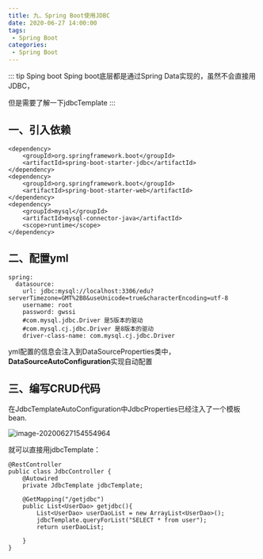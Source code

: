 ```yaml
---
title: 九、Spring Boot使用JDBC
date: 2020-06-27 14:00:00
tags:
 - Spring Boot
categories:
 - Spring Boot
---
```


::: tip Sping boot
Sping boot底层都是通过Spring Data实现的，虽然不会直接用JDBC，

但是需要了解一下jdbcTemplate
:::

## 一、引入依赖

```
<dependency>
    <groupId>org.springframework.boot</groupId>
    <artifactId>spring-boot-starter-jdbc</artifactId>
</dependency>
<dependency>
    <groupId>org.springframework.boot</groupId>
    <artifactId>spring-boot-starter-web</artifactId>
</dependency>
<dependency>
    <groupId>mysql</groupId>
    <artifactId>mysql-connector-java</artifactId>
    <scope>runtime</scope>
</dependency>
```

##  二、配置yml

```
spring:
  datasource:
    url: jdbc:mysql://localhost:3306/edu?serverTimezone=GMT%2B8&useUnicode=true&characterEncoding=utf-8
    username: root
    password: gwssi
    #com.mysql.jdbc.Driver 是5版本的驱动
    #com.mysql.cj.jdbc.Driver 是8版本的驱动
    driver-class-name: com.mysql.cj.jdbc.Driver

```

yml配置的信息会注入到DataSourceProperties类中，**DataSourceAutoConfiguration**实现自动配置





## 三、编写CRUD代码



在JdbcTemplateAutoConfiguration中JdbcProperties已经注入了一个模板bean.

![image-20200627154554964](C:/Users/Administrator/AppData/Roaming/Typora/typora-user-images/image-20200627154554964.png)



就可以直接用jdbcTemplate：

```
@RestController
public class JdbcController {
    @Autowired
    private JdbcTemplate jdbcTemplate;

    @GetMapping("/getjdbc")
    public List<UserDao> getjdbc(){
        List<UserDao> userDaoList = new ArrayList<UserDao>();
        jdbcTemplate.queryForList("SELECT * from user");
        return userDaoList;

    }
}
```









































